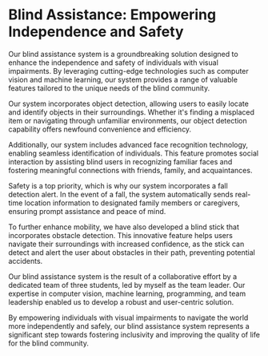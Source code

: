 # Blind Assistance: Empowering Independence and Safety

Our blind assistance system is a groundbreaking solution designed to enhance the independence and safety of individuals with visual impairments. By leveraging cutting-edge technologies such as computer vision and machine learning, our system provides a range of valuable features tailored to the unique needs of the blind community.

Our system incorporates object detection, allowing users to easily locate and identify objects in their surroundings. Whether it's finding a misplaced item or navigating through unfamiliar environments, our object detection capability offers newfound convenience and efficiency.

Additionally, our system includes advanced face recognition technology, enabling seamless identification of individuals. This feature promotes social interaction by assisting blind users in recognizing familiar faces and fostering meaningful connections with friends, family, and acquaintances.

Safety is a top priority, which is why our system incorporates a fall detection alert. In the event of a fall, the system automatically sends real-time location information to designated family members or caregivers, ensuring prompt assistance and peace of mind.

To further enhance mobility, we have also developed a blind stick that incorporates obstacle detection. This innovative feature helps users navigate their surroundings with increased confidence, as the stick can detect and alert the user about obstacles in their path, preventing potential accidents.

Our blind assistance system is the result of a collaborative effort by a dedicated team of three students, led by myself as the team leader. Our expertise in computer vision, machine learning, programming, and team leadership enabled us to develop a robust and user-centric solution.

By empowering individuals with visual impairments to navigate the world more independently and safely, our blind assistance system represents a significant step towards fostering inclusivity and improving the quality of life for the blind community.
